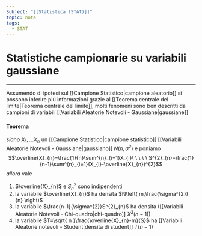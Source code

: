 ```yaml
---
Subject: "[[Statistica (STAT)]]"
topic: nota
tags:
  - STAT
---
```

# Statistiche campionarie su variabili gaussiane
---
Assumendo di ipotesi sul [[Campione Statistico|campione aleatorio]] si possono inferire più informazioni grazie al [[Teorema centrale del limite|Teorema centrale del limite]], molti fenomeni sono ben descritti da campioni di variabili [[Variabili Aleatorie Notevoli - Gaussiane|gaussiane]] 

#### Teorema
_siano_ $X_1,\dots X_{n}$ un [[Campione Statistico|campione statistico]] [[Variabili Aleatorie Notevoli - Gaussiane|gaussiano]] $N(n,\sigma^{2})$ e poniamo $$\overline{X}_{n}=\frac{1}{n}\sum^{n}_{i=1}X_{i}\ \ \ \ \ S^{2}_{n}=\frac{1}{n-1}\sum^{n}_{i=1}(X_{i}-\overline{X}_{n})^{2}$$
_allora_ vale
1. $\overline{X}_{n}$ e $S^{2}_{n}$ sono indipendenti
2. la variabile $\overline{X}_{n}$ ha densita $N\left( m,\frac{\sigma^{2}}{n} \right)$
3. la variabile $\frac{n-1}{\sigma^{2}}S^{2}_{n}$ ha densita ([[Variabili Aleatorie Notevoli - Chi-quadro|chi-quadro]] $X^{2}(n-1)$)
4. la variabile $T=\sqrt{ n }\frac{\overline{X}_{n}-m}{S}$ ha [[Variabili Aleatorie notevoli - Student|densita di student]] $T(n-1)$